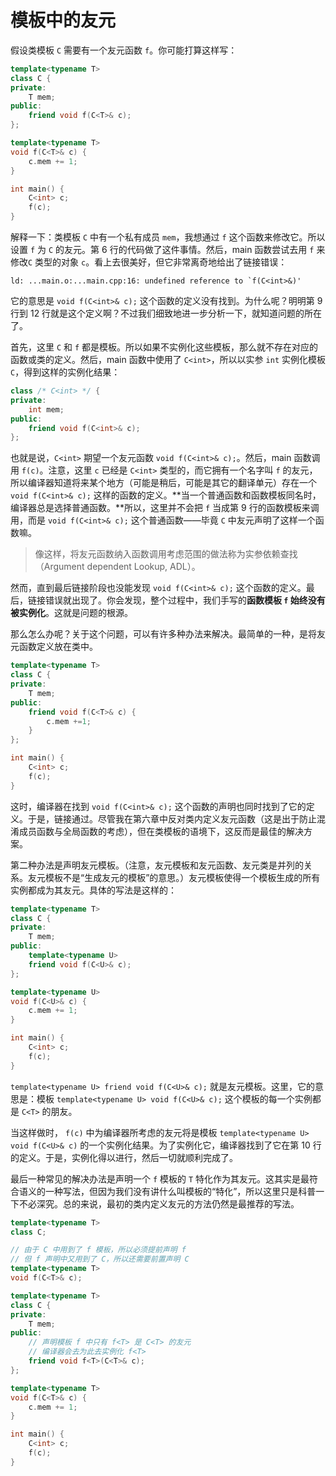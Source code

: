 # 模板中的友元

假设类模板 `C` 需要有一个友元函数 `f`。你可能打算这样写：

```cpp
template<typename T>
class C {
private:
    T mem;
public:
    friend void f(C<T>& c);
};

template<typename T>
void f(C<T>& c) {
    c.mem += 1;
}

int main() {
    C<int> c;
    f(c);
}
```

解释一下：类模板 `C` 中有一个私有成员 `mem`，我想通过 `f` 这个函数来修改它。所以设置 `f` 为 `C` 的友元。第 6 行的代码做了这件事情。然后，main 函数尝试去用 `f` 来修改`C` 类型的对象 `c`。看上去很美好，但它非常离奇地给出了链接错误：
```
ld: ...main.o:...main.cpp:16: undefined reference to `f(C<int>&)'
```
它的意思是 `void f(C<int>& c);` 这个函数的定义没有找到。为什么呢？明明第 9 行到 12 行就是这个定义啊？不过我们细致地进一步分析一下，就知道问题的所在了。

首先，这里 `C` 和 `f` 都是模板。所以如果不实例化这些模板，那么就不存在对应的函数或类的定义。然后，main 函数中使用了 `C<int>`，所以以实参 `int` 实例化模板 `C`，得到这样的实例化结果：
```cpp
class /* C<int> */ {
private:
    int mem;
public:
    friend void f(C<int>& c);
};
```

也就是说，`C<int>` 期望一个友元函数 `void f(C<int>& c);`。然后，main 函数调用 `f(c)`。注意，这里 `c` 已经是 `C<int>` 类型的，而它拥有一个名字叫 `f` 的友元，所以编译器知道将来某个地方（可能是稍后，可能是其它的翻译单元）存在一个 `void f(C<int>& c);` 这样的函数的定义。**当一个普通函数和函数模板同名时，编译器总是选择普通函数。**所以，这里并不会把 `f` 当成第 9 行的函数模板来调用，而是 `void f(C<int>& c);` 这个普通函数——毕竟 `C` 中友元声明了这样一个函数嘛。

> 像这样，将友元函数纳入函数调用考虑范围的做法称为实参依赖查找（Argument dependent Lookup, ADL）。

然而，直到最后链接阶段也没能发现 `void f(C<int>& c);` 这个函数的定义。最后，链接错误就出现了。你会发现，整个过程中，我们手写的**函数模板 `f` 始终没有被实例化**。这就是问题的根源。

那么怎么办呢？关于这个问题，可以有许多种办法来解决。最简单的一种，是将友元函数定义放在类中。
```CPP
template<typename T>
class C {
private:
    T mem;
public:
    friend void f(C<T>& c) {
        c.mem +=1;
    }
};

int main() {
    C<int> c;
    f(c);
}
```

这时，编译器在找到 `void f(C<int>& c);` 这个函数的声明也同时找到了它的定义。于是，链接通过。尽管我在第六章中反对类内定义友元函数（这是出于防止混淆成员函数与全局函数的考虑），但在类模板的语境下，这反而是最佳的解决方案。

第二种办法是声明友元模板。（注意，友元模板和友元函数、友元类是并列的关系。友元模板不是“生成友元的模板”的意思。）友元模板使得一个模板生成的所有实例都成为其友元。具体的写法是这样的：
```CPP
template<typename T>
class C {
private:
    T mem;
public:
    template<typename U>
    friend void f(C<U>& c);
};

template<typename U>
void f(C<U>& c) {
    c.mem += 1;
}

int main() {
    C<int> c;
    f(c);
}
```

`template<typename U> friend void f(C<U>& c);` 就是友元模板。这里，它的意思是：模板 `template<typename U> void f(C<U>& c);` 这个模板的每一个实例都是 `C<T>` 的朋友。

当这样做时， `f(c)` 中为编译器所考虑的友元将是模板 `template<typename U> void f(C<U>& c)` 的一个实例化结果。为了实例化它，编译器找到了它在第 10 行的定义。于是，实例化得以进行，然后一切就顺利完成了。

最后一种常见的解决办法是声明一个 `f` 模板的 `T` 特化作为其友元。这其实是最符合语义的一种写法，但因为我们没有讲什么叫模板的“特化”，所以这里只是科普一下不必深究。总的来说，最初的类内定义友元的方法仍然是最推荐的写法。

```CPP
template<typename T>
class C;

// 由于 C 中用到了 f 模板，所以必须提前声明 f
// 但 f 声明中又用到了 C，所以还需要前置声明 C
template<typename T>
void f(C<T>& c);

template<typename T>
class C {
private:
    T mem;
public:
    // 声明模板 f 中只有 f<T> 是 C<T> 的友元
    // 编译器会去为此去实例化 f<T>
    friend void f<T>(C<T>& c);
};

template<typename T>
void f(C<T>& c) {
    c.mem += 1;
}

int main() {
    C<int> c;
    f(c);
}
```
